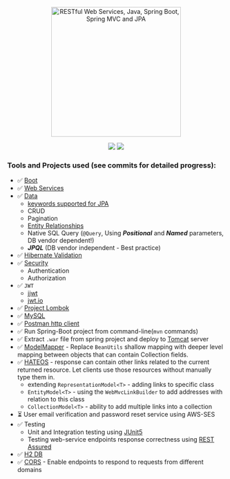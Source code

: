 <p align="center">
  <a href="https://www.udemy.com/course/restful-web-service-with-spring-boot-jpa-and-mysql/">
  <img src="https://cdn.pixabay.com/photo/2018/08/06/21/32/darknet-3588402_1280.jpg" 
  height="300" 
  title="RESTful Web Services, Java, Spring Boot, Spring MVC and JPA"
  target="_blank">
  </a>
</p>
<p align="center">
<img src="https://img.shields.io/badge/Status-In Progress-blue.svg" />
  <img src="https://img.shields.io/badge/Made%20With-Spring-green.svg" />
</p>

### Tools and Projects used (see commits for detailed progress):

- ✅ [Boot](https://docs.spring.io/spring-boot/docs/2.4.4/reference/html/)
- ✅ [Web Services](https://docs.spring.io/spring-ws/docs/3.0.10.RELEASE/reference/)
- ✅ [Data](https://bit.ly/3cT5AQl)
  - [keywords supported for JPA](https://bit.ly/396AlAd)
  - CRUD
  - Pagination
  - [Entity Relationships](https://www.tutorialspoint.com/jpa/jpa_entity_relationships.htm)
  - Native SQL Query (`@Query`, Using  **_Positional_** and **_Named_** parameters, DB vendor dependent!)
  - **_JPQL_** (DB vendor independent - Best practice)
- ✅ [Hibernate Validation](https://docs.jboss.org/hibernate/stable/validator/reference/en-US/html_single/)
- ✅ [Security](https://docs.spring.io/spring-security/site/docs/5.4.5/reference/html5/)
  - Authentication
  - Authorization
- ✅ `JWT`
  - [jjwt](https://github.com/jwtk/jjwt)
  - [jwt.io](https://jwt.io/)
- ✅ [Project Lombok](https://projectlombok.org/features/all)
- ✅ [MySQL](https://dev.mysql.com/doc/refman/8.0/en/)
- ✅ [Postman http client](https://learning.postman.com/docs/getting-started/introduction/)
- ✅ Run Spring-Boot project from command-line(`mvn` commands)
- ✅ Extract `.war` file from spring project and deploy
  to [Tomcat](https://tomcat.apache.org/whichversion.html) server
- ✅ [ModelMapper](http://modelmapper.org/) - Replace `BeanUtils` shallow mapping
  with deeper level mapping between objects that can contain Collection fields.
- ✅ [HATEOS](https://docs.spring.io/spring-hateoas/docs/current/reference/html/#reference) - response can contain other links related to the current returned resource.
  Let clients use those resources without manually type them in.
    - extending `RepresentationModel<T>` - adding links to specific class
    - `EntityModel<T>` - using the `WebMvcLinkBuilder` to add addresses with relation
    to this class
    - `CollectionModel<T>` - ability to add multiple links into a collection
- ⏳ User email verification and password reset service using AWS-SES
- ✅ Testing
  - Unit and Integration testing using [JUnit5](https://junit.org/junit5/docs/current/user-guide/)
  - Testing web-service endpoints response correctness using [REST Assured](https://github.com/rest-assured/rest-assured/wiki/ReleaseNotes42)
- ✅ [H2 DB](https://www.h2database.com/html/features.html)
- ✅ [CORS](https://developer.mozilla.org/en-US/docs/Web/HTTP/CORS) - Enable endpoints to respond to requests from different domains